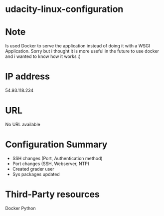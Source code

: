# udacity-linux-configuration

# Note
Is used Docker to serve the application instead of doing it with a WSGI Application. Sorry but i thought it is more useful in the future to use docker and i wanted to know how it works :)

# IP address
54.93.118.234

# URL
No URL available

# Configuration Summary
- SSH changes (Port, Authentication method) 
- Port changes (SSH, Webserver, NTP)
- Created grader user
- Sys packages updated

# Third-Party resources
Docker 
Python
